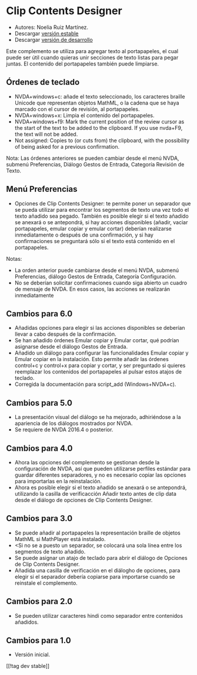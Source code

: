 # Clip Contents Designer #

*	Autores: Noelia Ruiz Martínez.
*	Descargar [versión estable][1]
*	Descargar [versión de desarrollo][2]

Este complemento se utiliza para agregar texto al portapapeles, el cual
puede ser útil cuando quieras unir secciones de texto listas para pegar
juntas.  El contenido del portapapeles también puede limpiarse.

## Órdenes de teclado ##
*	NVDA+windows+c: añade el texto seleccionado, los caracteres braille
  Unicode que representan objetos MathML, o la cadena que se haya marcado
  con el cursor de revisión, al portapapeles.
*	NVDA+windows+x: Limpia el contenido del portapapeles.
*	NVDA+windows+f9: Mark the current position of the review cursor as the start of the text to be added to the clipboard. If you use nvda+F9, the text will not be added.
*	 Not assigned: Copies to (or cuts from) the clipboard, with the possibility of being asked for a previous confirmation.

Nota: Las órdenes anteriores se pueden cambiar desde el menú NVDA, submenú
Preferencias, Diálogo Gestos de Entrada, Categoría Revisión de Texto.

## Menú Preferencias ##
*	Opciones de Clip Contents Designer: te permite poner un separador que se pueda  utilizar para encontrar los segmentos de texto una vez todo el texto añadido sea pegado.
También es posible elegir si el texto añadido se anexará o se antepondrá, si hay acciones disponibles (añadir, vaciar portapapeles, emular copiar y emular cortar) deberían realizarse inmediatamente o después de una confirmación, y si hay confirmaciones se preguntará sólo si el texto está contenido en el portapapeles.

Notas:

*	La orden anterior puede cambiarse desde el menú NVDA, submenú
  Preferencias, diálogo Gestos de Entrada, Categoría Configuración.
*	No se deberían solicitar confirmaciones cuando siga abierto un cuadro de
  mensaje de NVDA. En esos casos, las acciones se realizarán inmediatamente

## Cambios para 6.0

*	 Añadidas opciones para elegir si las acciones disponibles se deberían llevar a cabo después de la confirmación.
*	Se han añadido órdenes Emular copiar y Emular cortar, qué podrían asignarse desde el diálogo Gestos de Entrada.
*	 Añadido un diálogo para configurar las funcionalidades Emular copiar y Emular copiar en la instalación. Esto permite añadir las órdenes control+c y control+x para copiar y cortar, y ser preguntado si quieres reemplazar los contenidos del portapapeles al pulsar estos atajos de teclado.
*	Corregida la documentación para script_add (Windows+NVDA+c).

## Cambios para 5.0 ##

*	La presentación visual del diálogo se ha mejorado, adhiriéndose a la
  apariencia de los diálogos mostrados por NVDA.
*	Se requiere de NVDA 2016.4 o posterior.

## Cambios para 4.0 ##
*	Ahora las opciones del complemento se gestionan desde la configuración de
  NVDA, así que pueden utilizarse perfiles estándar para guardar diferentes
  separadores, y no es necesario copiar las opciones para importarlas en la
  reinstalación.
*	Ahora es posible elegir si el texto añadido se anexará o se antepondrá,
  utilizando la casilla de verificacción Añadir texto antes de clip data
  desde el diálogo de opciones de Clip Contents Designer.

## Cambios para 3.0 ##
*	Se puede añadir al portapapeles la representación braille de objetos
  MathML si MathPlayer está instalado.
*	<Si no se a puesto un separador, se colocará una sola línea entre los
  segmentos de texto añadido.
*	Se puede asignar un atajo de teclado para abrir el diálogo de Opciones de
  Clip Contents Designer.
*	Añadida una casilla de verificación en el diálogho de opciones, para
  elegir si el separador debería copiarse para importarse cuando se
  reinstale el complemento.

## Cambios para 2.0 ##
*	Se pueden utilizar caracteres hindi como separador entre contenidos
  añadidos.

## Cambios para 1.0 ##
*	Versión inicial.

[[!tag dev stable]]

[1]: http://addons.nvda-project.org/files/get.php?file=ccd

[2]: http://addons.nvda-project.org/files/get.php?file=ccd-dev
